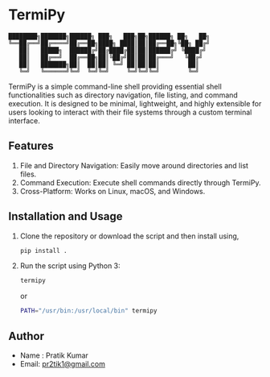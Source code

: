 # TermiPy
```
████████╗███████╗██████╗ ███╗   ███╗██╗██████╗ ██╗   ██╗
╚══██╔══╝██╔════╝██╔══██╗████╗ ████║██║██╔══██╗╚██╗ ██╔╝
   ██║   █████╗  ██████╔╝██╔████╔██║██║██████╔╝ ╚████╔╝ 
   ██║   ██╔══╝  ██╔══██╗██║╚██╔╝██║██║██╔═══╝   ╚██╔╝  
   ██║   ███████╗██║  ██║██║ ╚═╝ ██║██║██║        ██║   
   ╚═╝   ╚══════╝╚═╝  ╚═╝╚═╝     ╚═╝╚═╝╚═╝        ╚═╝   
```

TermiPy is a simple command-line shell providing essential shell functionalities such as directory navigation, file listing, and command execution. It is designed to be minimal, lightweight, and highly extensible for users looking to interact with their file systems through a custom terminal interface.

## Features
1. File and Directory Navigation: Easily move around directories and list files.
2. Command Execution: Execute shell commands directly through TermiPy.
3. Cross-Platform: Works on Linux, macOS, and Windows.

## Installation and Usage
1. Clone the repository or download the script and then install using,

   ```bash
   pip install .
   ```

2. Run the script using Python 3:

   ```bash
   termipy
   ```

   or 

   ```bash
   PATH="/usr/bin:/usr/local/bin" termipy
   ```

## Author
- Name : Pratik Kumar  
- Email: pr2tik1@gmail.com

